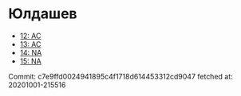 # Юлдашев
- [12: AC](12.md)
- [13: AC](13.md)
- [14: NA](14.md)
- [15: NA](15.md)

Commit: c7e9ffd0024941895c4f1718d614453312cd9047
 fetched at: 20201001-215516
